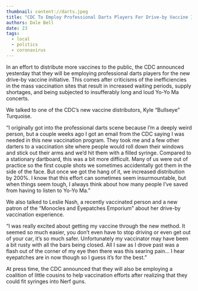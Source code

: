 ```yaml
---
thumbnail: content://darts.jpeg
title: "CDC To Employ Professional Darts Players For Drive-by Vaccine Initiative"
authors: Dale Bell
date: 23
tags:
  - local
  - politics
  - coronavirus
---
```


In an effort to distribute more vaccines to the public, the CDC announced yesterday that they will be employing professional darts players for the new drive-by vaccine initiative. This comes after criticisms of the inefficiencies in the mass vaccination sites that result in increased waiting periods, supply shortages, and being subjected to insufferably long and loud Yo-Yo Ma concerts.

We talked to one of the CDC’s new vaccine distributors, Kyle “Bullseye” Turquoise.

“I originally got into the professional darts scene because I’m a deeply weird person, but a couple weeks ago I got an email from the CDC saying I was needed in this new vaccination program. They took me and a few other darters to a vaccination site where people would roll down their windows and stick out their arms and we’d hit them with a filled syringe. Compared to a stationary dartboard, this was a bit more difficult. Many of us were out of practice so the first couple shots we sometimes accidentally got them in the side of the face. But once we got the hang of it, we increased distribution by 200%. I know that this effort can sometimes seem insurmountable, but when things seem tough, I always think about how many people I’ve saved from having to listen to Yo-Yo Ma.”

We also talked to Leslie Nash, a recently vaccinated person and a new patron of the “Monocles and Eyepatches Emporium” about her drive-by vaccination experience.

“I was really excited about getting my vaccine through the new method. It seemed so much easier, you don’t even have to stop driving or even get out of your car, it’s so much safer. Unfortunately my vaccinator may have been a bit rusty with all the bars being closed. All I saw as I drove past was a flash out of the corner of my eye then there was this searing pain… I hear eyepatches are in now though so I guess it’s for the best.”

At press time, the CDC announced that they will also be employing a coalition of little cousins to help vaccination efforts after realizing that they could fit syringes into Nerf guns.

